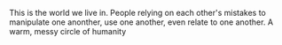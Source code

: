 This is the world we live in.
People relying on each other's mistakes to manipulate one anonther, use one another, even relate to one another.
A warm, messy circle of humanity
